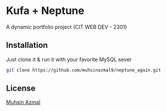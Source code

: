 # Kufa + Neptune

A dynamic portfolio project (CIT WEB DEV - 2301)

## Installation
Just clone it & run it with your favorite MySQL sever

```bash
git clone https://github.com/muhsinazmal9/neptune_again.git
```



## License

[Muhsin Azmal](https://github.com/muhsinazmal9)
